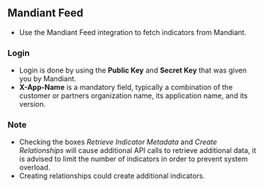## Mandiant Feed
- Use the Mandiant Feed integration to fetch indicators from Mandiant.

### Login
- Login is done by using the **Public Key** and **Secret Key** that was given you by Mandiant.
- **X-App-Name** is a mandatory field, typically a combination of the customer or partners organization name, its application name, and its version. 
### Note
- Checking the boxes *Retrieve Indicator Metadata* and *Create Relationships* will cause additional API calls to retrieve additional data, it is advised to limit the number of indicators in order to prevent system overload.
- Creating relationships could create additional indicators.
